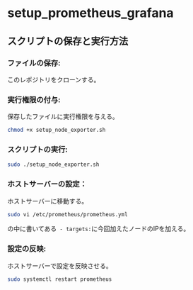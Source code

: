 # setup_prometheus_grafana
## スクリプトの保存と実行方法
### ファイルの保存:
このレポジトリをクローンする。

### 実行権限の付与:
保存したファイルに実行権限を与える。

```bash
chmod +x setup_node_exporter.sh
```
### スクリプトの実行:
```bash
sudo ./setup_node_exporter.sh
```
### ホストサーバーの設定：
ホストサーバーに移動する。
```bash
sudo vi /etc/prometheus/prometheus.yml
```
の中に書いてある` - targets:`に今回加えたノードのIPを加える。
### 設定の反映:
ホストサーバーで設定を反映させる。
```bash
sudo systemctl restart prometheus
```
